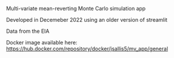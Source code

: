 Multi-variate mean-reverting Monte Carlo simulation app

Developed in Decemeber 2022 using an older version of streamlit

Data from the EIA

Docker image available here: https://hub.docker.com/repository/docker/jsallis5/mv_app/general
